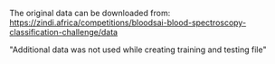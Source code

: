 The original data can be downloaded from:
https://zindi.africa/competitions/bloodsai-blood-spectroscopy-classification-challenge/data

"Additional data was not used while creating training and testing file"

